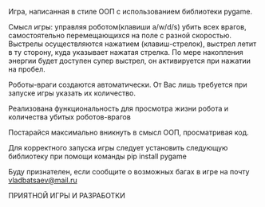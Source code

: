 Игра, написанная в стиле ООП с использованием библиотеки pygame.

Смысл игры: управляя роботом(клавиши a/w/d/s) убить всех врагов,
самостоятельно перемещающихся на поле с разной скоростью. 
Выстрелы осуществляются нажатием (клавиш-стрелок), выстрел
летит в ту сторону, куда указывает нажатая стрелка.
По мере накопления энергии будет доступен супер выстрел, он активируется 
при нажатии на пробел.

Роботы-враги создаются автоматически. От Вас лишь требуется при
запуске игры указать их количество.

Реализована функциональность для просмотра жизни робота и количества
убитых роботов-врагов

Постарайся максимально вникнуть в смысл ООП, просматривая код.

Для корректного запуска игры следует установить следующую библиотеку
при помощи команды 
pip install pygame

Буду признателен, если сообщите о возможных багах в игре на почту
vladbatsaev@mail.ru

ПРИЯТНОЙ ИГРЫ И РАЗРАБОТКИ